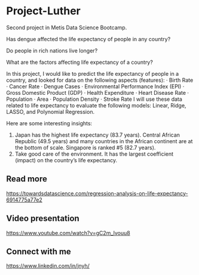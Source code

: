 # Project-Luther
Second project in Metis Data Science Bootcamp.



Has dengue affected the life expectancy of people in any country?

Do people in rich nations live longer?

What are the factors affecting life expectancy of a country?

In this project, I would like to predict the life expectancy of people in a country, and looked for data on the following aspects (features):
· Birth Rate
· Cancer Rate
· Dengue Cases
· Environmental Performance Index (EPI)
· Gross Domestic Product (GDP)
· Health Expenditure
· Heart Disease Rate
· Population
· Area
· Population Density
· Stroke Rate
I will use these data related to life expectancy to evaluate the following models: Linear, Ridge, LASSO, and Polynomial Regression. 

Here are some interesting insights:
1. Japan has the highest life expectancy (83.7 years). Central African Republic (49.5 years) and many countries in the African continent are at the bottom of scale. Singapore is ranked #5 (82.7 years).
2. Take good care of the environment. It has the largest coefficient (impact) on the country’s life expectancy.


## Read more
https://towardsdatascience.com/regression-analysis-on-life-expectancy-6914775a77e2

## Video presentation
https://www.youtube.com/watch?v=gC2m_lvouu8

## Connect with me
https://www.linkedin.com/in/jnyh/
